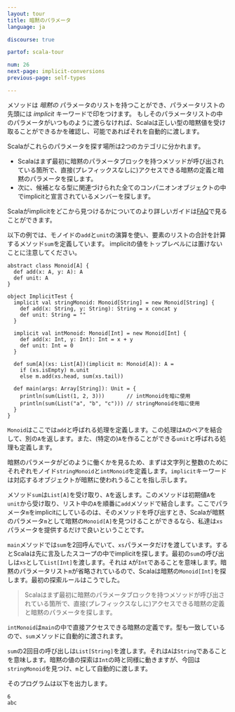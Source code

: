 ```yaml
---
layout: tour
title: 暗黙のパラメータ
language: ja

discourse: true

partof: scala-tour

num: 26
next-page: implicit-conversions
previous-page: self-types

---
```


メソッドは _暗黙の_ パラメータのリストを持つことができ、パラメータリストの先頭には _implicit_ キーワードで印をつけます。
もしそのパラメータリストの中のパラメータがいつものように渡らなければ、Scalaは正しい型の暗黙値を受け取ることができるかを確認し、可能であればそれを自動的に渡します。

Scalaがこれらのパラメータを探す場所は2つのカテゴリに分かれます。

* Scalaはまず最初に暗黙のパラメータブロックを持つメソッドが呼び出されている箇所で、直接(プレフィックスなしに)アクセスできる暗黙の定義と暗黙のパラメータを探します。
* 次に、候補となる型に関連づけられた全てのコンパニオンオブジェクトの中でimplicitと宣言されているメンバーを探します。

Scalaがimplicitをどこから見つけるかについてのより詳しいガイドは[FAQ](//docs.scala-lang.org/tutorials/FAQ/finding-implicits.html)で見ることができます。

以下の例では、モノイドの`add`と`unit`の演算を使い、要素のリストの合計を計算するメソッド`sum`を定義しています。
implicitの値をトップレベルには置けないことに注意してください。

```tut
abstract class Monoid[A] {
  def add(x: A, y: A): A
  def unit: A
}

object ImplicitTest {
  implicit val stringMonoid: Monoid[String] = new Monoid[String] {
    def add(x: String, y: String): String = x concat y
    def unit: String = ""
  }
  
  implicit val intMonoid: Monoid[Int] = new Monoid[Int] {
    def add(x: Int, y: Int): Int = x + y
    def unit: Int = 0
  }
  
  def sum[A](xs: List[A])(implicit m: Monoid[A]): A =
    if (xs.isEmpty) m.unit
    else m.add(xs.head, sum(xs.tail))
    
  def main(args: Array[String]): Unit = {
    println(sum(List(1, 2, 3)))       // intMonoidを暗に使用
    println(sum(List("a", "b", "c"))) // stringMonoidを暗に使用
  }
}
```
`Monoid`はここでは`add`と呼ばれる処理を定義します。この処理は`A`のペアを結合して、別の`A`を返します。また、(特定の)`A`を作ることができる`unit`と呼ばれる処理も定義します。

暗黙のパラメータがどのように働くかを見るため、まずは文字列と整数のためにそれぞれモノイド`stringMonoid`と`intMonoid`を定義します。`implicit`キーワードは対応するオブジェクトが暗黙に使われうることを指し示します。

メソッド`sum`は`List[A]`を受け取り、`A`を返します。このメソッドは初期値`A`を`unit`から受け取り、リスト中の`A`を順番に`add`メソッドで結合します。ここでパラメータ`m`をimplicitにしているのは、そのメソッドを呼び出すとき、Scalaが暗黙のパラメータ`m`として暗黙の`Monoid[A]`を見つけることができるなら、私達は`xs`パラメータを提供するだけで良いということです。

`main`メソッドでは`sum`を2回呼んでいて、`xs`パラメータだけを渡しています。するとScalaは先に言及したスコープの中でimplicitを探します。最初の`sum`の呼び出しは`xs`として`List[Int]`を渡します。それは `A`が`Int`であることを意味します。暗黙のパラメータリスト`m`が省略されているので、Scalaは暗黙の`Monoid[Int]`を探します。最初の探索ルールはこうでした。

> Scalaはまず最初に暗黙のパラメータブロックを持つメソッドが呼び出されている箇所で、直接(プレフィックスなしに)アクセスできる暗黙の定義と暗黙のパラメータを探します。

`intMonoid`は`main`の中で直接アクセスできる暗黙の定義です。型も一致しているので、`sum`メソッドに自動的に渡されます。

`sum`の2回目の呼び出しは`List[String]`を渡します。それは`A`は`String`であることを意味します。暗黙の値の探索は`Int`の時と同様に動きますが、今回は `stringMonoid`を見つけ、`m`として自動的に渡します。

そのプログラムは以下を出力します。
```
6
abc
```
